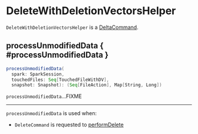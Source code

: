 # DeleteWithDeletionVectorsHelper

`DeleteWithDeletionVectorsHelper` is a [DeltaCommand](../commands/DeltaCommand.md).

## processUnmodifiedData { #processUnmodifiedData }

```scala
processUnmodifiedData(
  spark: SparkSession,
  touchedFiles: Seq[TouchedFileWithDV],
  snapshot: Snapshot): (Seq[FileAction], Map[String, Long])
```

`processUnmodifiedData`...FIXME

---

`processUnmodifiedData` is used when:

* `DeleteCommand` is requested to [performDelete](../commands/delete/DeleteCommand.md#performDelete)
